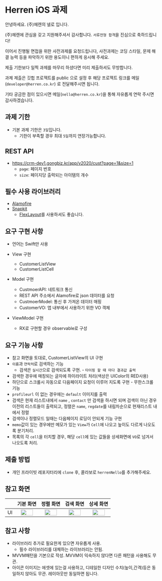 # Herren iOS 과제
안녕하세요. (주)헤렌의 넬로 입니다.

(주)헤렌에 관심을 갖고 지원해주셔서 감사합니다. `서류전형 합격`을 진심으로 축하드립니다!

이어서 진행될 면접을 위한 사전과제를 요청드립니다, 사전과제는 코딩 스타일, 문제 해결 능력 등을 파악하기 위한 용도이니 편하게 응시해 주세요.

제출 기한보다 일찍 과제를 마무리 하셨다면 미리 제출하셔도 무방합니다.

과제 제출은 깃헙 프로젝트를 public 으로 설정 후 해당 프로젝트 링크를 메일(`developer@herren.co.kr`) 로 전달해주시면 됩니다.

기타 궁금한 점이 있으시면 메일(`nello@herren.co.kr`)을 통해 자유롭게 연락 주시면 감사하겠습니다.

## 과제 기한
- 기본 과제 기한은 `3일`입니다.
    - 기한이 부족할 경우 최대 `5일`까지 연장가능합니다.

## REST API
- https://crm-dev1.gongbiz.kr/app/v2020/cust?page=1&size=1
    - `page`: 페이지 번호
    - `size`: 페이지당 출력되는 아이템의 개수

## 필수 사용 라이브러리
- [Alamofire](https://github.com/Alamofire/Alamofire)
- [Snapkit](https://github.com/SnapKit/SnapKit)
  - [FlexLayout](https://github.com/layoutBox/FlexLayout)를 사용하셔도 좋습니다.

## 요구 구현 사항
 - 언어는 Swift만 사용

 - View 구현
    - CustomerListView
    - CustomerListCell
 - Model 구현
    - CustmoerAPI: 네트워크 통신
    - REST API 주소에서 Alamofire로 json 데이터를 요청
    - CustmoerModel: 통신 후 가져온 데이터 매핑
    - CustomerVO: 앱 내부에서 사용하기 위한 VO 객체
- ViewModel 구현
    - RX로 구현할 경우 observable로 구성
## 요구 기능 사항
- 참고 화면을 토대로, CustomerListView의 UI 구현
- `이름`과 `연락처`로 검색하는 기능
    - 검색은 `실시간`으로 검색되도록 구현. - `타이핑 할 때 마다 결과값 출력`
- 검색한 경우에 매칭되는 글자에 하이라이트 처리(색상은 UIColor의 RED사용)
- 하단으로 스크롤시 자동으로 다음페이지 요청이 이루어 지도록 구현 - 무한스크롤 기능
- `profileurl` 이 없는 경우에는 `default` 이미지를 출력 
- 검색은 현재 리스트내에서 `name` , `contact` 만 검색을 하시면 되며 검색이 아닌 경우 이전의 리스트들이 출력되고, 정렬은 `name`, `regdate`를 내림차순으로 현재리스트 내에서 정렬
- 검색이나 정렬모드 일때는 다음페이지 로딩이 안되게 기능 구현
- `memo`값이 있는 경우에만 메모가 있는 `View`가 `Cell`에 나오고 높이도 다르게 나오도록 분기처리.
- 목록의 각 `cell`을 터치할 경우, 해당 `cell`에 있는 값들을 상세화면에 `VO`로 넘겨서 나오도록 처리.


## 제출 방법
- 개인 프라이빗 레포지터리에 `clone` 후, 콜라보로 `herrenNello`를 추가해주세요.


## 참고 화면
||기본 화면|정렬 화면|검색 화면|상세 화면|
|:---:|:---:|:---:|:---:|:---:|
|UI|<img width= "80%" src="https://user-images.githubusercontent.com/95662423/187832709-b22e32c9-2629-4b1a-afa4-207ba05174fb.jpg" />|<img width= "80%" src="https://user-images.githubusercontent.com/95662423/187832713-ed820325-ab38-46ce-8285-21415b092ec4.jpg" />|<img width= "80%" src="https://user-images.githubusercontent.com/95662423/187832715-898abd4e-af72-43ae-9809-b205607555dd.jpg" />|<img width= "80%" src="https://user-images.githubusercontent.com/95662423/187852129-555b482c-09c9-49ad-8616-9c115ac87403.jpg" />|

## 참고 사항
- 라이브러리 추가로 필요한게 있으면 자유롭게 사용.
    - 필수 라이브러리를 대체하는 라이브러리는 안됨.
- MVVM패턴을 기본으로 작성. MVVM이 익숙하지 않다면 다른 패턴을 사용해도 무관.
- 아이콘 이미지는 에셋에 있는걸 사용하고, 디테일한 디자인 수치(높이,간격)등은 동일하지 않아도 무관. 레이아웃만 동일하면 됩니다.
